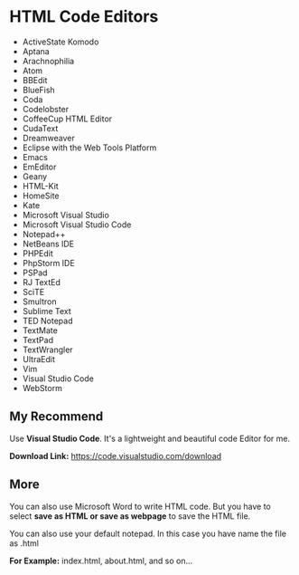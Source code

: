 # HTML Code Editors

* ActiveState Komodo
* Aptana
* Arachnophilia
* Atom
* BBEdit
* BlueFish
* Coda
* Codelobster
* CoffeeCup HTML Editor
* CudaText
* Dreamweaver
* Eclipse with the Web Tools Platform
* Emacs
* EmEditor
* Geany
* HTML-Kit
* HomeSite
* Kate
* Microsoft Visual Studio
* Microsoft Visual Studio Code
* Notepad++
* NetBeans IDE
* PHPEdit
* PhpStorm IDE
* PSPad
* RJ TextEd
* SciTE
* Smultron
* Sublime Text
* TED Notepad
* TextMate
* TextPad
* TextWrangler
* UltraEdit
* Vim
* Visual Studio Code
* WebStorm

## My Recommend

Use **Visual Studio Code**. It's a lightweight and beautiful code Editor for me.

**Download Link:** https://code.visualstudio.com/download

## More

You can also use Microsoft Word to write HTML code. But you have to select **save as HTML or save as webpage** to save the HTML file.

You can also use your default notepad. In this case you have name the file as .html

**For Example:** index.html, about.html, and so on...
